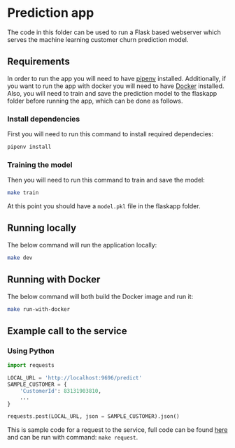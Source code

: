 # Prediction app

The code in this folder can be used to run a Flask based webserver which serves the machine learning customer churn prediction model.

## Requirements

In order to run the app you will need to have [pipenv](https://pypi.org/project/pipenv/) installed. Additionally, if you want to run the app with docker you will need to have [Docker](https://www.docker.com/) installed. Also, you will need to train and save the prediction model  to the flaskapp folder before running the app, which can be done as follows.

### Install dependencies

First you will need to run this command to install required dependecies:

```sh
pipenv install
```

### Training the model

Then you will need to run this command to train and save the model:

```sh
make train
```

At this point you should have a ```model.pkl``` file in the flaskapp folder.

## Running locally

The below command will run the application locally: 

```sh
make dev
```

## Running with Docker

The below command will both build the Docker image and run it:

```sh
make run-with-docker
```

## Example call to the service

### Using Python

```python
import requests

LOCAL_URL = 'http://localhost:9696/predict'
SAMPLE_CUSTOMER = {
    'CustomerId': 83131903810,
    ...
}

requests.post(LOCAL_URL, json = SAMPLE_CUSTOMER).json()
```

This is sample code for a request to the service, full code can be found [here](./scripts/request.py) and can be run with command: `make request`.